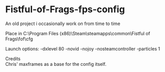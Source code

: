 # Fistful-of-Frags-fps-config
An old project i occasionally work on from time to time

Place in C:\Program Files (x86)\Steam\steamapps\common\Fistful of Frags\fof\cfg

Launch options: -dxlevel 80 -novid -nojoy -nosteamcontroller -particles 1

Credits  
Chris' maxframes as a base for the config itself.
